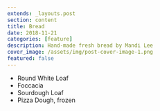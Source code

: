 ```yaml
---
extends: _layouts.post
section: content
title: Bread
date: 2018-11-21
categories: [feature]
description: Hand-made fresh bread by Mandi Lee
cover_image: /assets/img/post-cover-image-1.png
featured: false
---
```


- Round White Loaf	
- Foccacia	
- Sourdough Loaf	
- Pizza Dough, frozen